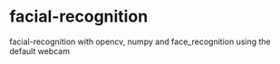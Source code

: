 # facial-recognition
 facial-recognition with opencv, numpy and face_recognition using the default webcam
